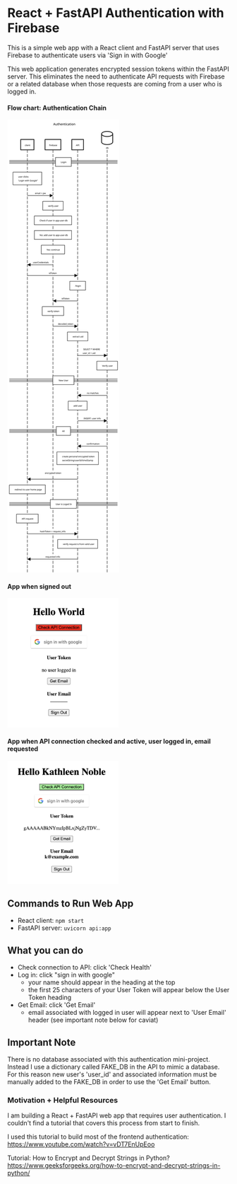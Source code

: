 # React + FastAPI Authentication with Firebase

This is a simple web app with a React client and FastAPI server that uses Firebase to authenticate users via 'Sign in with Google'

This web application generates encrypted session tokens within the FastAPI server. This eliminates the need to authenticate API requests with Firebase or a related database when those requests are coming from a user who is logged in.

#### Flow chart: Authentication Chain

![Authentication Flow Chart](./auth_flow.svg)

#### App when signed out

<img src="./auth_signedOut.png" alt="app when signed out" width="50%" >

#### App when API connection checked and active, user logged in, email requested

<img src="./auth_signedIn.png" alt="app when signed in" width="50%">

## Commands to Run Web App

- React client: `npm start`
- FastAPI server: `uvicorn api:app`

## What you can do

- Check connection to API: click 'Check Health'
- Log in: click "sign in with google"
  - your name should appear in the heading at the top
  - the first 25 characters of your User Token will appear below the User Token heading
- Get Email: click 'Get Email'
  - email associated with logged in user will appear next to 'User Email' header (see important note below for caviat)

## Important Note

There is no database associated with this authentication mini-project. Instead I use a dictionary called FAKE_DB in the API to mimic a database. For this reason new user's 'user_id' and associated information must be manually added to the FAKE_DB in order to use the 'Get Email' button.

### Motivation + Helpful Resources

I am building a React + FastAPI web app that requires user authentication. I couldn't find a tutorial that covers this process from start to finish.

I used this tutorial to build most of the frontend authentication: https://www.youtube.com/watch?v=vDT7EnUpEoo

Tutorial: How to Encrypt and Decrypt Strings in Python?
https://www.geeksforgeeks.org/how-to-encrypt-and-decrypt-strings-in-python/
